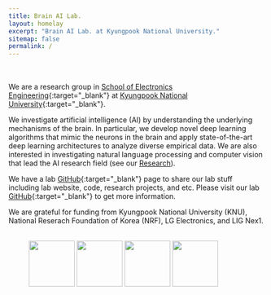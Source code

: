 ```yaml
---
title: Brain AI Lab.
layout: homelay
excerpt: "Brain AI Lab. at Kyungpook National University."
sitemap: false
permalink: /
---
```


<br><br>
We are a research group in [School of Electronics Engineering](https://see.knu.ac.kr/eng/){:target="_blank"} at [Kyungpook National University](http://en.knu.ac.kr){:target="_blank"}.

We investigate artificial intelligence (AI) by understanding the underlying mechanisms of the brain. In particular, we develop novel deep learning algorithms that mimic the neurons in the brain and apply state-of-the-art deep learning architectures to analyze diverse empirical data. We are also interested in investigating natural language processing and computer vision that lead the AI research field (see our [Research](research)).

We have a lab [GitHub](https://github.com/KNU-BrainAI){:target="_blank"} page to share our lab stuff including lab website, code, research projects, and etc.
Please visit our lab [GitHub](https://github.com/KNU-BrainAI){:target="_blank"} to get more information. 

We are grateful for funding from Kyungpook National University (KNU), National Reserach Foundation of Korea (NRF), LG Electronics, and LIG Nex1.
<br/>
<br/>
<figure class="fourth">
  <img src="{{ site.url }}{{ site.baseurl }}/images/logopic/Logo_KNU.jpg" style="width: 90px">
  <img src="{{ site.url }}{{ site.baseurl }}/images/logopic/Logo_NRF.jpg" style="width: 90px">
  <img src="{{ site.url }}{{ site.baseurl }}/images/logopic/Logo_LGE.png" style="width: 90px">
  <img src="{{ site.url }}{{ site.baseurl }}/images/logopic/Logo_LIG.png" style="width: 90px">
</figure>
